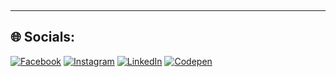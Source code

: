 

<br><hr>
## 🌐 Socials:
[![Facebook](https://img.shields.io/badge/Facebook-%231877F2.svg?logo=Facebook&logoColor=white)](https://facebook.com/konain.nasir.3) [![Instagram](https://img.shields.io/badge/Instagram-%23E4405F.svg?logo=Instagram&logoColor=white)](https://instagram.com/syedkonainnasir) [![LinkedIn](https://img.shields.io/badge/LinkedIn-%230077B5.svg?logo=linkedin&logoColor=white)](https://linkedin.com/in/syedkonainnasir) [![Codepen](https://img.shields.io/badge/Codepen-000000?style=for-the-badge&logo=codepen&logoColor=white)](https://codepen.io/syed-konain) 




